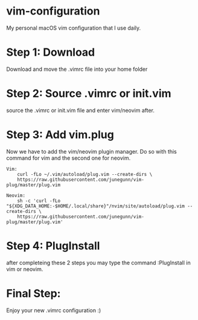 # vim-configuration
My personal macOS vim configuration that I use daily.

# Step 1: Download
  Download and move the .vimrc file into your home folder

# Step 2: Source .vimrc or init.vim
  source the .vimrc or init.vim file and enter vim/neovim after.

# Step 3: Add vim.plug
  Now we have to add the vim/neovim plugin manager.
    Do so with this command for vim and the second one for neovim.
    
    Vim:
        curl -fLo ~/.vim/autoload/plug.vim --create-dirs \
        https://raw.githubusercontent.com/junegunn/vim-plug/master/plug.vim
        
    Neovim:
        sh -c 'curl -fLo "${XDG_DATA_HOME:-$HOME/.local/share}"/nvim/site/autoload/plug.vim --create-dirs \
        https://raw.githubusercontent.com/junegunn/vim-plug/master/plug.vim'

# Step 4: PlugInstall
  after completeing these 2 steps you may type the command :PlugInstall in vim or neovim.
  
# Final Step:
  Enjoy your new .vimrc configuration :)
